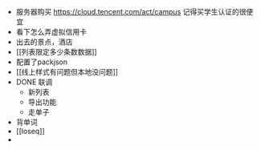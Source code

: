 - 服务器购买 https://cloud.tencent.com/act/campus 记得买学生认证的很便宜
- 看下怎么弄虚拟信用卡
- 出去的景点，酒店
- [[列表限定多少条数数据]]
- 配置了packjson
- [[线上样式有问题但本地没问题]]
- DONE 联调
	- 新列表
	- 导出功能
	- 走单子
- 背单词
- [[loseq]]
-